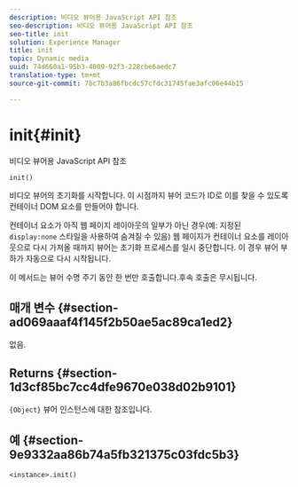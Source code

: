 ```yaml
---
description: 비디오 뷰어용 JavaScript API 참조
seo-description: 비디오 뷰어용 JavaScript API 참조
seo-title: init
solution: Experience Manager
title: init
topic: Dynamic media
uuid: 74d660a1-95b3-4009-92f3-228cbe6aedc7
translation-type: tm+mt
source-git-commit: 7bc7b3a86fbcdc57cfdc31745fae3afc06e44b15

---
```



# init{#init}

비디오 뷰어용 JavaScript API 참조

`init()`

비디오 뷰어의 초기화를 시작합니다. 이 시점까지 뷰어 코드가 ID로 이를 찾을 수 있도록 컨테이너 DOM 요소를 만들어야 합니다.

컨테이너 요소가 아직 웹 페이지 레이아웃의 일부가 아닌 경우(예: 지정된 `display:none` 스타일을 사용하여 숨겨질 수 있음) 웹 페이지가 컨테이너 요소를 레이아웃으로 다시 가져올 때까지 뷰어는 초기화 프로세스를 일시 중단합니다. 이 경우 뷰어 부하가 자동으로 다시 시작됩니다.

이 메서드는 뷰어 수명 주기 동안 한 번만 호출합니다.후속 호출은 무시됩니다.

## 매개 변수 {#section-ad069aaaf4f145f2b50ae5ac89ca1ed2}

없음.

## Returns {#section-1d3cf85bc7cc4dfe9670e038d02b9101}

`{Object}` 뷰어 인스턴스에 대한 참조입니다.

## 예 {#section-9e9332aa86b74a5fb321375c03fdc5b3}

```
<instance>.init()
```


